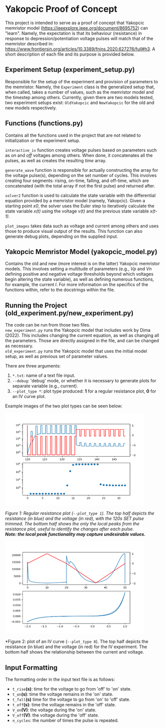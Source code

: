 # Yakopcic Proof of Concept
This project is intended to serve as a proof of concept that Yakopcic memristor model
(https://ieeexplore.ieee.org/document/8695752) can "learn". Namely, the expectation is 
that its behaviour (resistance) in response to depression/potentiation voltage pulses will 
match that of the memristor described in: https://www.frontiersin.org/articles/10.3389/fnins.2020.627276/full#h3. 
A short description of each file and its purpose is provided below.

## Experiment Setup (experiment_setup.py)
Responsible for the setup of the experiment and provision of parameters to the memristor.
Namely, the `Experiment` class is the generalized setup that, when called, takes a number of values,
such as the memristor model and the timestep among others. Currently, given there are two models tested,
two experiment setups exist:  `OldYakopcic` and `NewYakopcic` for the old and new models respectively.


## Functions (functions.py)
Contains all the functions used in the project that are not related to initialization or the 
experiment setup. 

`interactive_iv` function creates voltage pulses based on parameters such as _on_ and _off_ voltages among others.
When done, it concatenates all the pulses, as well as creates the resulting _time_ array.  


`generate_wave` function is responsible for actually constructing the array for the 
voltage pulse(s), depending on the set number of cycles. This involves creating four segments:
rising, on-time, falling, and off-time, which are concatenated (with the total array if not the
first pulse) and returned after.  


`solver2` function is used to calculate the state variable with the differential equation 
provided by a memristor model (namely, Yakopcic). Given a starting point _x0_, the solver uses the 
Euler step to iteratively calculate the state variable _x(t)_ using the voltage _v(t)_ and
the previous state variable _x(t-1)_.

`plot_images` takes data such as voltage and current among others and uses those to produce visual
output of the results. This function can also generate debug plots, depending on the supplied input.

## Yakopcic Memristor Model (yakopcic_model.py)
Contains the old and new (more interest is on the latter) Yakopcic memristor models. This involves
setting a multitude of parameters (e.g., _Vp_ and _Vn_ defining positive and negative voltage 
thresholds beyond which voltages begin altering the state variable), as well as defining numerous
functions, for example, the current _I_. For more information on the specifics of the functions 
within, refer to the docstrings within the file.

## Running the Project (old_experiment.py/new_experiment.py)
The code can be run from those two files.  
`new_experiment.py` runs the Yakopcic model that includes work by Dima (2022). This includes changing
the current equation, as well as changing all the parameters. Those are directly assigned in the file,
and can be changed as necessary.  
`old_experiment.py` runs the Yakopcic model that uses the initial model setup, as well as previous set
of parameter values.

There are three arguments:
1. `*.txt`: name of a text file input.
2. `--debug`: 'debug' mode, or whether it is necessary to generate plots for separate variable (e.g., 
current).
3. `--plot_type *`: plot type produced: **1** for a regular resistance plot, **0** for an IV curve plot. 

Example images of the two plot types can be seen below:

<img alt="plot_type_1.png" height="300" src="img_1.png" title="Plot type 1" width="450"/>

*Figure 1: Regular resistance plot (`--plot_type 1`). The top half depicts the resistance (in blue) 
and the voltage (in red), with the 120s SET pulse trimmed. The bottom half shows the only the local
peaks from the resistance plot, useful to identify the changes after each pulse.  
**Note: the local peak functionality may capture undesirable values.***

<img alt="img.png" height="300" src="img_2.png" width="450"/>

*Figure 2: plot of an IV curve (`--plot_type 0`). The top half depicts the resistance (in blue) 
and the voltage (in red) for the IV experiment. The bottom half shows the relationship between
the current and voltage.

## Input Formatting
The formatting order in the input text file is as follows:
* `t_rise`**(s)**: time for the voltage to go from 'off' to 'on' state.
* `t_on`**(s)**: time the voltage remains in the 'on' state.
* `t_fall`**(s)** time for the voltage to go from 'on' to 'off' state.
* `t_off`**(s)**: time the voltage remains in the 'off' state.
* `V_on`**(V)**:  the voltage during the 'on' state.
* `V_off`**(V)**: the voltage during the 'off' state.
* `n_cycles`: the number of times the pulse is repeated.